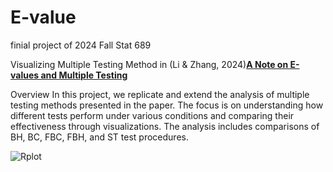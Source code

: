 # E-value
finial project of 2024 Fall Stat 689

Visualizing Multiple Testing Method in (Li & Zhang, 2024)[**A Note on E-values and Multiple Testing**](https://zhangxiany-tamu.github.io/downloads/evalue.pdf)

Overview
In this project, we replicate and extend the analysis of multiple testing methods presented in the paper. The focus is on understanding how different tests perform under various conditions and comparing their effectiveness through visualizations. The analysis includes comparisons of BH, BC, FBC, FBH, and ST test procedures.

![Rplot](https://github.com/user-attachments/assets/15b5f1d5-c244-4f0e-9800-0141bfd810fa)
